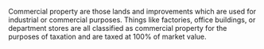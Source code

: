 Commercial property are those lands and improvements which are used for industrial or commercial purposes. Things like factories, office buildings, or department stores are all classified as commercial property for the purposes of taxation and are taxed at 100% of market value.
